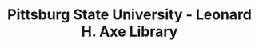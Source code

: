 ---
layout: repo
title: "Pittsburg State University - Leonard H. Axe Library"
id: 25695
permalink: repos/25695/
---